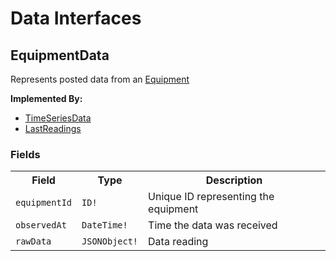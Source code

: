 # Data Interfaces

## EquipmentData

Represents posted data from an [Equipment](../equipmentManagement/equipmentObjects.md#equipment)

**Implemented By:**

-   [TimeSeriesData](./objects.md#timeseriesdata)
-   [LastReadings](./objects.md#lastreadings)

### Fields

<table>
    <tr>
        <th nowrap>Field</th>
        <th nowrap>Type</th>
        <th nowrap>Description</th>
    </tr>
    <tr>
        <td nowrap><code>equipmentId</code></td>
        <td nowrap><code>ID!</code></td>
        <td>Unique ID representing the equipment</td>
    </tr>
    <tr>
        <td nowrap><code>observedAt</code></td>
        <td nowrap><code>DateTime!</code></td>
        <td>Time the data was received</td>
    </tr>
    <tr>
        <td nowrap><code>rawData</code></td>
        <td nowrap><code>JSONObject!</code></td>
        <td>Data reading</td>
    </tr>
</table>